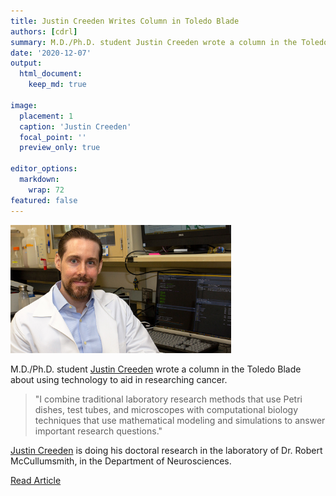 ```yaml
---
title: Justin Creeden Writes Column in Toledo Blade
authors: [cdrl]
summary: M.D./Ph.D. student Justin Creeden wrote a column in the Toledo Blade about using technology to aid in researching cancer.
date: '2020-12-07'
output: 
  html_document:
    keep_md: true

image:
  placement: 1
  caption: 'Justin Creeden'
  focal_point: ''
  preview_only: true

editor_options: 
  markdown: 
    wrap: 72
featured: false
---
```


<img src="featured.jpg" style="width:70.0%;height:70.0%" />


M.D./Ph.D. student [Justin Creeden](/authors/justin) wrote a column in the Toledo Blade about using technology to aid in researching cancer.

> "I combine traditional laboratory research methods that use Petri dishes, test tubes, and microscopes with computational biology techniques that use mathematical modeling and simulations to answer important research questions."

[Justin Creeden](/authors/justin) is doing his doctoral research in the laboratory of Dr. Robert McCullumsmith, in the Department of Neurosciences.


[Read Article](https://www.toledoblade.com/news/medical/2020/12/07/university-of-toledo-research-turns-supercomputers-toward-cancer-research/stories/20201207001)

